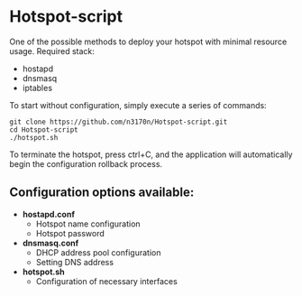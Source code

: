 # Hotspot-script

One of the possible methods to deploy your hotspot with minimal resource usage. 
Required stack: 
- hostapd
- dnsmasq
- iptables

To start without configuration, simply execute a series of commands:
```
git clone https://github.com/n3170n/Hotspot-script.git
cd Hotspot-script
./hotspot.sh
```

To terminate the hotspot, press ctrl+C, and the application will automatically begin the configuration rollback process.

## Configuration options available: 
- **hostapd.conf**
  - Hotspot name configuration
  - Hotspot password
- **dnsmasq.conf**
  - DHCP address pool configuration
  - Setting DNS address
- **hotspot.sh**
  - Configuration of necessary interfaces
